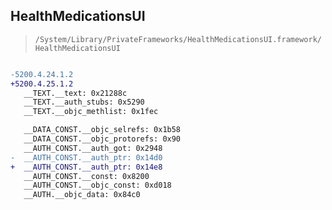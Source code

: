 ## HealthMedicationsUI

> `/System/Library/PrivateFrameworks/HealthMedicationsUI.framework/HealthMedicationsUI`

```diff

-5200.4.24.1.2
+5200.4.25.1.2
   __TEXT.__text: 0x21288c
   __TEXT.__auth_stubs: 0x5290
   __TEXT.__objc_methlist: 0x1fec

   __DATA_CONST.__objc_selrefs: 0x1b58
   __DATA_CONST.__objc_protorefs: 0x90
   __AUTH_CONST.__auth_got: 0x2948
-  __AUTH_CONST.__auth_ptr: 0x14d0
+  __AUTH_CONST.__auth_ptr: 0x14e8
   __AUTH_CONST.__const: 0x8200
   __AUTH_CONST.__objc_const: 0xd018
   __AUTH.__objc_data: 0x84c0

```
